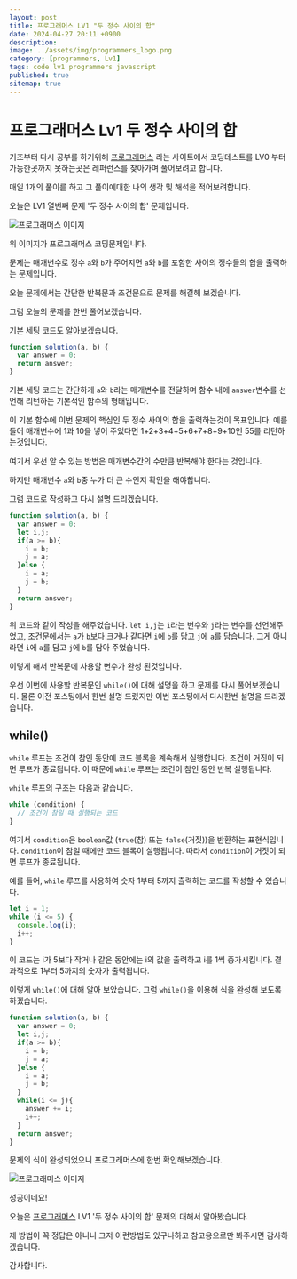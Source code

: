 ```yaml
---
layout: post
title: 프로그래머스 LV1 "두 정수 사이의 합"
date: 2024-04-27 20:11 +0900
description: 
image: ../assets/img/programmers_logo.png
category: [programmers, Lv1]
tags: code lv1 programmers javascript
published: true
sitemap: true
---
```


# 프로그래머스 Lv1 두 정수 사이의 합

  기초부터 다시 공부를 하기위해 [프로그래머스](https://programmers.co.kr/) 라는 사이트에서
  코딩테스트를 LV0 부터 가능한곳까지 못하는곳은 레퍼런스를 찾아가며 풀어보려고 합니다.
  
  매일 1개의 풀이를 하고 그 풀이에대한 나의 생각 및 해석을 적어보려합니다.

  오늘은 LV1 열번째 문제 '두 정수 사이의 합' 문제입니다.

  ![프로그래머스 이미지](../assets/img/두정수사이의합_01.png)

  위 이미지가 프로그래머스 코딩문제입니다.
  
  문제는 매개변수로 정수 `a`와 `b`가 주어지면 `a`와 `b`를 포함한 사이의 정수들의 합을 출력하는 문제입니다.

  오늘 문제에서는 간단한 반복문과 조건문으로 문제를 해결해 보겠습니다.

  그럼 오늘의 문제를 한번 풀어보겠습니다.

  기본 세팅 코드도 알아보겠습니다.
  
```javascript
function solution(a, b) {
  var answer = 0;
  return answer;
}
```

기본 세팅 코드는 간단하게 `a`와 `b`라는 매개변수를 전달하며 함수 내에 `answer`변수를 선언해 리턴하는 기본적인 함수의 형태입니다.

이 기본 함수에 이번 문제의 핵심인 두 정수 사이의 합을 출력하는것이 목표입니다. 예를 들어 매개변수에 1과 10을 넣어 주었다면 1+2+3+4+5+6+7+8+9+10인 55를 리턴하는것입니다.

여기서 우선 알 수 있는 방법은 매개변수간의 수만큼 반복해야 한다는 것입니다.

하지만 매개변수 `a`와 `b`중 누가 더 큰 수인지 확인을 해야합니다.

그럼 코드로 작성하고 다시 설명 드리겠습니다.

```javascript
function solution(a, b) {
  var answer = 0;
  let i,j;
  if(a >= b){
    i = b;
    j = a;
  }else {
    i = a;
    j = b;
  }
  return answer;
}
```
위 코드와 같이 작성을 해주었습니다. `let i,j`는 `i`라는 변수와 `j`라는 변수를 선언해주었고, 조건문에서는 `a`가 `b`보다 크거나 같다면 `i`에 `b`를 담고 `j`에 `a`를 담습니다. 그게 아니라면 `i`에 `a`를 담고 `j`에 `b`를 담아 주었습니다.

이렇게 해서 반복문에 사용할 변수가 완성 된것입니다.

우선 이번에 사용할 반복문인 `while()`에 대해 설명을 하고 문제를 다시 풀어보겠습니다.
물론 이전 포스팅에서 한번 설명 드렸지만 이번 포스팅에서 다시한번 설명을 드리겠습니다.

## while()

`while` 루프는 조건이 참인 동안에 코드 블록을 계속해서 실행합니다. 조건이 거짓이 되면 루프가 종료됩니다. 이 때문에 `while` 루프는 조건이 참인 동안 반복 실행됩니다.

`while` 루프의 구조는 다음과 같습니다.

```javascript
while (condition) {
  // 조건이 참일 때 실행되는 코드
}
```

여기서 `condition`은 `boolean`값 (`true`(참) 또는 `false`(거짓))을 반환하는 표현식입니다. `condition`이 참일 때에만 코드 블록이 실행됩니다. 따라서 `condition`이 거짓이 되면 루프가 종료됩니다.

예를 들어, `while` 루프를 사용하여 숫자 1부터 5까지 출력하는 코드를 작성할 수 있습니다.

```javascript
let i = 1;
while (i <= 5) {
  console.log(i);
  i++;
}
```

이 코드는 i가 5보다 작거나 같은 동안에는 i의 값을 출력하고 i를 1씩 증가시킵니다. 결과적으로 1부터 5까지의 숫자가 출력됩니다.


이렇게 `while()`에 대해 알아 보았습니다. 그럼 `while()`을 이용해 식을 완성해 보도록 하겠습니다.

```javascript
function solution(a, b) {
  var answer = 0;
  let i,j;
  if(a >= b){
    i = b;
    j = a;
  }else {
    i = a;
    j = b;
  }
  while(i <= j){
    answer += i;
    i++;
  }
  return answer;
}
```

문제의 식이 완성되었으니 프로그래머스에 한번 확인해보겠습니다.

![프로그래머스 이미지](../assets/img/두정수사이의합_02.png)

성공이네요!

오늘은 [프로그래머스](https://programmers.co.kr/) LV1 '두 정수 사이의 합' 문제의 대해서 알아봤습니다.

제 방법이 꼭 정답은 아니니 그저 이런방법도 있구나하고 참고용으로만 봐주시면 감사하겠습니다.

감사합니다.